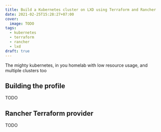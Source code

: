 ```yaml
---
title: Build a Kubernetes cluster on LXD using Terraform and Rancher
date: 2021-02-25T15:28:27+07:00
cover:
  image: TODO
tags:
  - kubernetes
  - terraform
  - rancher
  - lxd
draft: true
---
```


The mighty kubernetes, in you homelab with low resource usage, and multiple clusters too

## Building the profile

TODO

## Rancher Terraform provider

TODO
